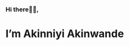 <h3>Hi there👋🏿,</h3>
<p><h1>I’m Akinniyi Akinwande</align="center">
    <br>


<!--
**AkinwandeAP/AkinwandeAP** is a ✨ _special_ ✨ repository because its `README.md` (this file) appears on your GitHub profile.

Here are some ideas to get you started:

- 🔭 I’m currently working on ...
- 🌱 I’m currently learning ...
- 👯 I’m looking to collaborate on ...
- 🤔 I’m looking for help with ...
- 💬 Ask me about ...
- 📫 How to reach me: ...
- 😄 Pronouns: ...
- ⚡ Fun fact: ...
-->
